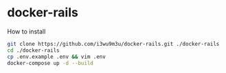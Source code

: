 # docker-rails

How to install
```bash
git clone https://github.com/i3wu9m3u/docker-rails.git ./docker-rails
cd ./docker-rails
cp .env.example .env && vim .env
docker-compose up -d --build
```
